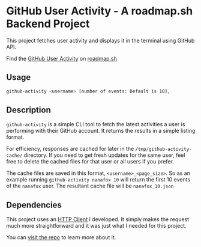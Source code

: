 # GitHub User Activity - A roadmap.sh Backend Project

This project fetches user activity and displays it in the terminal using
GitHub API.

Find the [GitHub User Activity](https://roadmap.sh/projects/github-user-activity) on [roadmap.sh](https://roadmap.sh)

## Usage

```bash
github-activity <username> [number of events: Default is 10],
```

## Description

`github-activity` is a simple CLI tool to fetch the latest activities a user
is performing with their GitHub account. It returns the results in a simple
listing format.

For efficiency, responses are cached for later in the `/tmp/github-activity-cache/`
directory. If you need to get fresh updates for the same user, feel free to
delete the cached files for that user or all users if you prefer.

The cache files are saved in this format, `<username>_<page_size>`. So as an
example running `github-activity nanafox 10` will return the first 10 events
of the `nanafox` user. The resultant cache file will be `nanafox_10.json`

## Dependencies

This project uses an [HTTP Client](https://github.com/nanafox/simple-http-client)
I developed. It simply makes the request much more straightforward and it was
just what I needed for this project.

You can [visit the repo](https://github.com/nanafox/simple-http-client) to learn
more about it.
